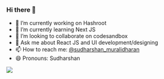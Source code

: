### Hi there 👋

- 🔭 I’m currently working on Hashroot
- 🌱 I’m currently learning Next JS
- 👯 I’m looking to collaborate on codesandbox
- 💬 Ask me about React JS and UI development/designing
- 📫 How to reach me: [@sudharshan_muralidharan](https://www.instagram.com/sudharshan_muralidharan/)
- 😄 Pronouns: Sudharshan

<img src="https://github-readme-stats.vercel.app/api?username=sudharshan3&&show_icons=true&title_color=ffffff&icon_color=bb2acf&text_color=daf7dc&bg_color=151515">
